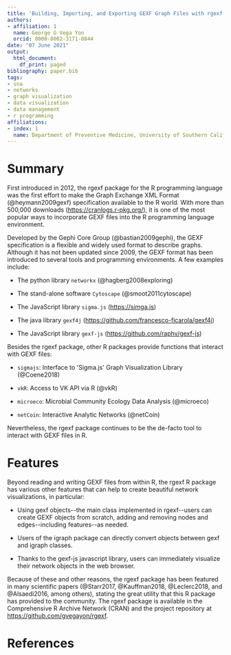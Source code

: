 ```yaml
---
title: 'Building, Importing, and Exporting GEXF Graph Files with rgexf'
authors:
- affiliation: 1
  name: George G Vega Yon
  orcid: 0000-0002-3171-0844
date: "07 June 2021"
output:
  html_document:
    df_print: paged
bibliography: paper.bib
tags:
- sna
- networks
- graph visualization
- data visualization
- data management
- r programming
affiliations:
- index: 1
  name: Department of Preventive Medicine, University of Southern California
---
```


# Summary

First introduced in 2012, the rgexf package for the R programming language was the first effort to make the Graph Exchange XML Format (@heymann2009gexf) specification available to the R world. With more than 500,000 downloads (https://cranlogs.r-pkg.org/), it is one of the most popular ways to incorporate GEXF files into the R programming language environment.

Developed by the Gephi Core Group (@bastian2009gephi), the GEXF specification is a flexible and widely used format to describe graphs. Although it has not been updated since 2009, the GEXF format has been introduced to several tools and programming environments. A few examples include:

- The python library `networkx` (@hagberg2008exploring) 

- The stand-alone software `Cytoscape` (@smoot2011cytoscape)

- The JavaScript library `sigma.js` (https://simga.js)

- The java library `gexf4j` (https://github.com/francesco-ficarola/gexf4j) 

- The JavaScript library `gexf-js` (https://github.com/raphv/gexf-js)

Besides the rgexf package, other R packages provide functions that interact with GEXF files:

- `sigmajs`: Interface to 'Sigma.js' Graph Visualization Library (@Coene2018)

- `vkR`: Access to VK API via R (@vkR)

- `microeco`: Microbial Community Ecology Data Analysis (@microeco) 

- `netCoin`: Interactive Analytic Networks (@netCoin)

Nevertheless, the rgexf package continues to be the de-facto tool to interact with GEXF files in R.

# Features

Beyond reading and writing GEXF files from within R, the rgexf R package has various other features that can help to create beautiful network visualizations, in particular:

- Using gexf objects--the main class implemented in rgexf--users can create GEXF objects from scratch, adding and removing nodes and edges--including features--as needed.

- Users of the igraph package can directly convert objects between gexf and igraph classes.

- Thanks to the gexf-js javascript library, users can immediately visualize their network objects in the web browser.

Because of these and other reasons, the rgexf package has been featured in many scientific papers (@Starr2017, @Kauffman2018, @Leclerc2018, and @Alsaedi2016, among others), stating the great utility that this R package has provided to the community. The rgexf package is available in the Comprehensive R Archive Network (CRAN) and the project repository at https://github.com/gvegayon/rgexf.

# References 
